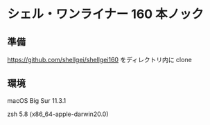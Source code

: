 # シェル・ワンライナー 160 本ノック

## 準備

https://github.com/shellgei/shellgei160 をディレクトリ内に clone

## 環境

macOS Big Sur 11.3.1

zsh 5.8 (x86_64-apple-darwin20.0)
